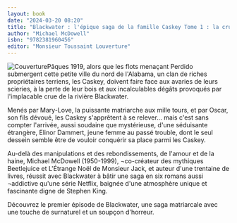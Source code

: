 ```yaml
---
layout: book
date: "2024-03-20 08:20"
title: "Blackwater : l'épique saga de la famille Caskey Tome 1 : la crue"
author: "Michael McDowell"
isbn: "9782381960456"
editor: "Monsieur Toussaint Louverture"
---
```

![Couverture](/img/9782381960456.jpeg)Pâques 1919, alors que les flots menaçant Perdido submergent cette petite ville du nord de l'Alabama, un clan de riches propriétaires terriens, les Caskey, doivent faire face aux avaries de leurs scieries, à la perte de leur bois et aux incalculables dégâts provoqués par l'implacable crue de la rivière Blackwater.

Menés par Mary-Love, la puissante matriarche aux mille tours, et par Oscar, son fils dévoué, les Caskey s'apprêtent à se relever... mais c'est sans compter l'arrivée, aussi soudaine que mystérieuse, d'une séduisante étrangère, Elinor Dammert, jeune femme au passé trouble, dont le seul dessein semble être de vouloir conquérir sa place parmi les Caskey.

Au-delà des manipulations et des rebondissements, de l'amour et de la haine, Michael McDowell (1950-1999), ¬co-créateur des mythiques Beetlejuice et L'Étrange Noël de Monsieur Jack, et auteur d'une trentaine de livres, réussit avec Blackwater à bâtir une saga en six romans aussi ¬addictive qu'une série Netflix, baignée d'une atmosphère unique et fascinante digne de Stephen King.

Découvrez le premier épisode de Blackwater, une saga matriarcale avec une touche de surnaturel et un soupçon d'horreur.
